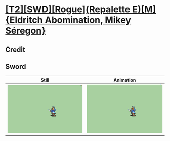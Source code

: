 # [\[T2\]\[SWD\]\[Rogue\]\(Repalette E\)\[M\]{Eldritch Abomination, Mikey Séregon}](../)

## Credit


	
## Sword

| Still | Animation |
| :---: | :-------: |
| ![Sword still](./Sword_000.png) | ![Sword animation](./Sword.gif) |
